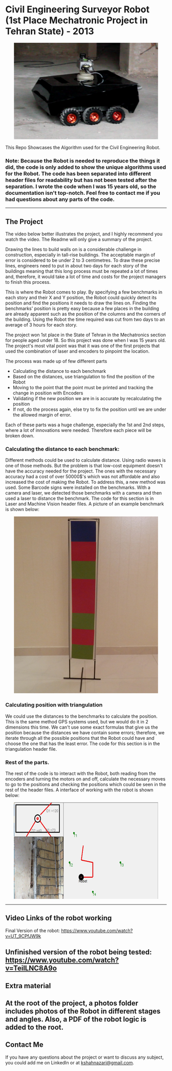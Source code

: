 # Civil Engineering Surveyor Robot (1st Place Mechatronic Project in Tehran State) - 2013

<p align="center">
<img src="/Robot_pictures/Robot.png" width="450" height="300" alt="robot image">
</p>

This Repo Showcases the Algorithm used for the Civil Engineering Robot. 

### Note: Because the Robot is needed to reproduce the things it did, the code is only added to show the unique algorithms used for the Robot. The code has been separated into different header files for readability but has not been tested after the separation. I wrote the code when I was 15 years old, so the documentation isn't top-notch. Feel free to contact me if you had questions about any parts of the code.
---
## The Project

The video below better illustrates the project, and I highly recommend you watch the video. The Readme will only give a summary of the project.

Drawing the lines to build walls on is a considerable challenge in construction, especially in tall-rise buildings. The acceptable margin of error is considered to be under 2 to 3 centimetres. To draw these precise lines, engineers need to put in about two days for each story of the buildings meaning that this long process must be repeated a lot of times and, therefore, it would take a lot of time and costs for the project managers to finish this process.

This is where the Robot comes to play. By specifying a few benchmarks in each story and their X and Y position, the Robot could quickly detect its position and find the positions it needs to draw the lines on. Finding the benchmarks' position is pretty easy because a few places in the building are already apparent such as the position of the columns and the corners of the building. Using the Robot the time required was cut from two days to an average of 3 hours for each story.

The project won 1st place in the State of Tehran in the Mechatronics section for people aged under 18. So this project was done when I was 15 years old. The project's most vital point was that it was one of the first projects that used the combination of laser and encoders to pinpoint the location.

The process was made up of few different parts
- Calculating the distance to each benchmark
- Based on the distances, use triangulation to find the position of the Robot
- Moving to the point that the point must be printed and tracking the change in position with Encoders
- Validating if the new position we are in is accurate by recalculating the position
- If not, do the process again, else try to fix the position until we are under the allowed margin of error.

Each of these parts was a huge challenge, especially the 1st and 2nd steps, where a lot of innovations were needed. Therefore each piece will be broken down.

### Calculating the distance to each benchmark: 
Different methods could be used to calculate distance. Using radio waves is one of those methods. But the problem is that low-cost equipment doesn't have the accuracy needed for the project. The ones with the necessary accuracy had a cost of over 50000$'s which was not affordable and also increased the cost of making the Robot.
To address this, a new method was used. Some Barcode signs were installed on the benchmarks. With a camera and laser, we detected those benchmarks with a camera and then used a laser to distance the benchmark. The code for this section is in Laser and Machine Vision header files. A picture of an example benchmark is shown below:

<p align="center">
<img src="/Robot_pictures/Benchmark.JPG" width="450" height="550" alt="benchmark picture">
</p>

### Calculating position with triangulation
We could use the distances to the benchmarks to calculate the position. This is the same method GPS systems used, but we would do it in 2 dimensions this time. We can't use some exact formulas that give us the position because the distances we have contain some errors; therefore, we iterate through all the possible positions that the Robot could have and choose the one that has the least error. The code for this section is in the triangulation header file.

### Rest of the parts.
The rest of the code is to interact with the Robot, both reading from the encoders and turning the motors on and off, calculate the necessary moves to go to the positions and checking the positions which could be seen in the rest of the header files. A interface of working with the robot is shown below:

<p align="center">
<img src="/Robot_pictures/Software.jpg"  width="450" height="300"  alt="benchmark picture">
</p>

---
## Video Links of the robot working

Final Version of the robot: https://www.youtube.com/watch?v=UT_9CPfJW9k

Unfinished version of the robot being tested: https://www.youtube.com/watch?v=TeilLNC8A9o
---

## Extra material

At the root of the project, a photos folder includes photos of the Robot in different stages and angles. Also, a PDF of the robot logic is added to the root. 
---
## Contact Me
If you have any questions about the project or want to discuss any subject, you could add me on LinkedIn or at kshahnazari@gmail.com.
